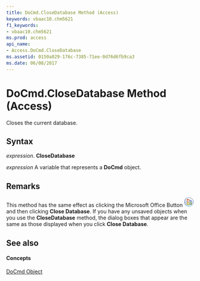 ```yaml
---
title: DoCmd.CloseDatabase Method (Access)
keywords: vbaac10.chm5621
f1_keywords:
- vbaac10.chm5621
ms.prod: access
api_name:
- Access.DoCmd.CloseDatabase
ms.assetid: 0150a029-176c-7385-71ee-0d76d6fb9ca3
ms.date: 06/08/2017
---
```



# DoCmd.CloseDatabase Method (Access)

Closes the current database.


## Syntax

 _expression_. **CloseDatabase**

 _expression_ A variable that represents a **DoCmd** object.


## Remarks

This method has the same effect as clicking the Microsoft Office Button 
![File menu button](/images/O12FileMenuButton_ZA10077102.gif) and then clicking **Close Database**. If you have any unsaved objects when you use the  **CloseDatabase** method, the dialog boxes that appear are the same as those displayed when you click **Close Database**. 


## See also


#### Concepts


[DoCmd Object](docmd-object-access.md)

